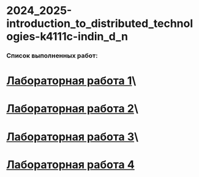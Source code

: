 # 2024_2025-introduction_to_distributed_technologies-k4111c-indin_d_n

### Список выполненных работ:
# [Лабораторная работа 1](Lab1/lab1_report.md)\
# [Лабораторная работа 2](Lab2/lab2_report.md)\
# [Лабораторная работа 3](Lab3/lab3_report.md)\
# [Лабораторная работа 4](#)
